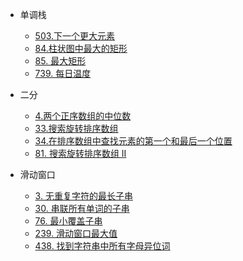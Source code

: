 * 单调栈
    * [503.下一个更大元素](/LeetCode/Hot100/单调栈/503.%20下一个更大元素%20II%20.md)
    * [84.柱状图中最大的矩形](/LeetCode/Hot100/单调栈/84.%20柱状图中最大的矩形.md)
    * [85. 最大矩形](/LeetCode/Hot100/单调栈/85.%20最大矩形%20.md)
    * [739. 每日温度 ](/LeetCode/Hot100/单调栈/739.%20每日温度%20.md)

* 二分
    * [4.两个正序数组的中位数](/LeetCode/Hot100/二分/4.两个正序数组的中位数.md)
    * [33.搜索旋转排序数组](/LeetCode/Hot100/二分/33.搜索旋转排序数组.md)
    * [34.在排序数组中查找元素的第一个和最后一个位置](/LeetCode/Hot100/二分/34.在排序数组中查找元素的第一个和最后一个位置.md)
    * [81. 搜索旋转排序数组 II](/LeetCode/Hot100/二分/81.%20搜索旋转排序数组%20II.md)

* 滑动窗口
    * [3. 无重复字符的最长子串](/LeetCode/Hot100/滑动窗口/3.%20无重复字符的最长子串.md) 
    * [30. 串联所有单词的子串](/LeetCode/Hot100/滑动窗口/30.%20串联所有单词的子串.md) 
    * [76. 最小覆盖子串 ](/LeetCode/Hot100/滑动窗口/76.%20最小覆盖子串%20.md) 
    * [239. 滑动窗口最大值](/LeetCode/Hot100/滑动窗口/239.%20滑动窗口最大值.md) 
    * [438. 找到字符串中所有字母异位词](/LeetCode/Hot100/滑动窗口/438.%20找到字符串中所有字母异位词.md) 